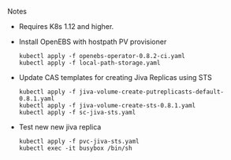 Notes

- Requires K8s 1.12 and higher. 

- Install OpenEBS with hostpath PV provisioner
  ```
  kubectl apply -f openebs-operator-0.8.2-ci.yaml 
  kubectl apply -f local-path-storage.yaml
  ```

- Update CAS templates for creating Jiva Replicas using STS
  ```
  kubectl apply -f jiva-volume-create-putreplicasts-default-0.8.1.yaml
  kubectl apply -f jiva-volume-create-sts-0.8.1.yaml
  kubectl apply -f sc-jiva-sts.yaml
  ```

- Test new new jiva replica
  ```
  kubectl apply -f pvc-jiva-sts.yaml 
  kubectl exec -it busybox /bin/sh
  ```
